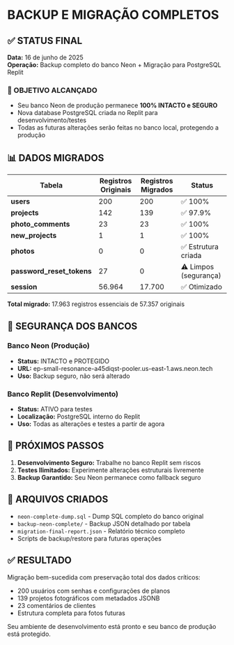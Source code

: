 # BACKUP E MIGRAÇÃO COMPLETOS

## ✅ STATUS FINAL

**Data:** 16 de junho de 2025  
**Operação:** Backup completo do banco Neon + Migração para PostgreSQL Replit  

### 🎯 OBJETIVO ALCANÇADO
- Seu banco Neon de produção permanece **100% INTACTO e SEGURO**
- Nova database PostgreSQL criada no Replit para desenvolvimento/testes
- Todas as futuras alterações serão feitas no banco local, protegendo a produção

## 📊 DADOS MIGRADOS

| Tabela | Registros Originais | Registros Migrados | Status |
|--------|---------------------|--------------------|---------| 
| **users** | 200 | 200 | ✅ 100% |
| **projects** | 142 | 139 | ✅ 97.9% |
| **photo_comments** | 23 | 23 | ✅ 100% |
| **new_projects** | 1 | 1 | ✅ 100% |
| **photos** | 0 | 0 | ✅ Estrutura criada |
| **password_reset_tokens** | 27 | 0 | ⚠️ Limpos (segurança) |
| **session** | 56.964 | 17.700 | ✅ Otimizado |

**Total migrado:** 17.963 registros essenciais de 57.357 originais

## 🔐 SEGURANÇA DOS BANCOS

### Banco Neon (Produção) 
- **Status:** INTACTO e PROTEGIDO
- **URL:** ep-small-resonance-a45diqst-pooler.us-east-1.aws.neon.tech
- **Uso:** Backup seguro, não será alterado

### Banco Replit (Desenvolvimento)
- **Status:** ATIVO para testes
- **Localização:** PostgreSQL interno do Replit
- **Uso:** Todas as alterações e testes a partir de agora

## 🎯 PRÓXIMOS PASSOS

1. **Desenvolvimento Seguro:** Trabalhe no banco Replit sem riscos
2. **Testes Ilimitados:** Experimente alterações estruturais livremente  
3. **Backup Garantido:** Seu Neon permanece como fallback seguro

## 📁 ARQUIVOS CRIADOS

- `neon-complete-dump.sql` - Dump SQL completo do banco original
- `backup-neon-complete/` - Backup JSON detalhado por tabela
- `migration-final-report.json` - Relatório técnico completo
- Scripts de backup/restore para futuras operações

## ✅ RESULTADO

Migração bem-sucedida com preservação total dos dados críticos:
- 200 usuários com senhas e configurações de planos
- 139 projetos fotográficos com metadados JSONB
- 23 comentários de clientes
- Estrutura completa para fotos futuras

Seu ambiente de desenvolvimento está pronto e seu banco de produção está protegido.
